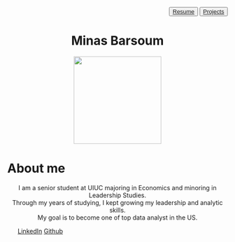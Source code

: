
<p align="right">
 <button color="red"> <a href="Minas.Barsoum.Resume.pdf" title="Resume">Resume</a>  </button>
 <button> <a  href="project.md" title="Project">Projects </a>  </button>

 <div class="bio">
  <center><h1>Minas Barsoum</h1></center>
 

 
<center><img src="https://user-images.githubusercontent.com/60366288/76112912-c3106f00-5fa8-11ea-9b1f-be5811854359.JPG" width="200">
</center>

<h1>About me</h1> 
 <center> I am a senior student at UIUC majoring in Economics and minoring in Leadership Studies. </center>
<center>  Through my years of studying, I kept growing my leadership and analytic skills. </center>
<center>  My goal is to become one of top data analyst in the US. </center>
 
 <footer>
      <ul class="meta inline-list">
        <a href="http://www.linkedin.com/in/minasbarsoum" target="_blank">LinkedIn</a> 
        <a href="https://github.com/minasbarsoum" target="_blank">Github</a>
      </ul>
    </footer>
